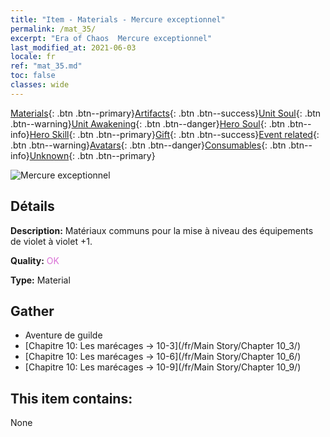 ```yaml
---
title: "Item - Materials - Mercure exceptionnel"
permalink: /mat_35/
excerpt: "Era of Chaos  Mercure exceptionnel"
last_modified_at: 2021-06-03
locale: fr
ref: "mat_35.md"
toc: false
classes: wide
---
```

 [Materials](/ItemsFR/){: .btn .btn--primary}[Artifacts](/ItemsFR/Artifacts/){: .btn .btn--success}[Unit Soul](/ItemsFR/UnitSoul/){: .btn .btn--warning}[Unit Awakening](/ItemsFR/UnitAwakening/){: .btn .btn--danger}[Hero Soul](/ItemsFR/HeroSoul/){: .btn .btn--info}[Hero Skill](/ItemsFR/HeroSkill/){: .btn .btn--primary}[Gift](/ItemsFR/Gift/){: .btn .btn--success}[Event related](/ItemsFR/Events/){: .btn .btn--warning}[Avatars](/ItemsFR/Avatars/){: .btn .btn--danger}[Consumables](/ItemsFR/Consumables/){: .btn .btn--info}[Unknown](/ItemsFR/Unknown/){: .btn .btn--primary}

 ![Mercure exceptionnel](/images/t/i_cailiao_shuiyin2.png)

## Détails
 **Description:** Matériaux communs pour la mise à niveau des équipements de violet à violet +1.

 **Quality:** <span style="color: #DA70D6">OK</span>

 **Type:** Material

## Gather

*    Aventure de guilde 
*    [Chapitre 10: Les marécages -> 10-3](/fr/Main Story/Chapter 10_3/) 
*    [Chapitre 10: Les marécages -> 10-6](/fr/Main Story/Chapter 10_6/) 
*    [Chapitre 10: Les marécages -> 10-9](/fr/Main Story/Chapter 10_9/) 

## This item contains:

  None

